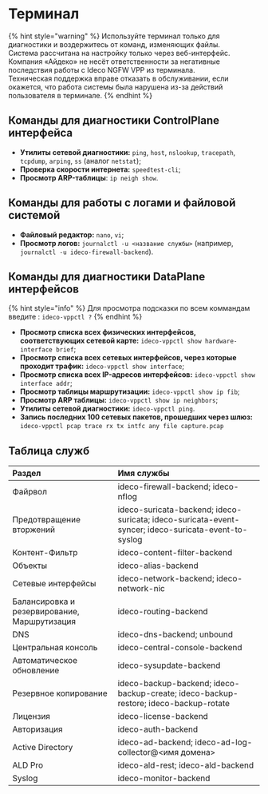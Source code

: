 # Терминал

{% hint style="warning" %}
Используйте терминал только для диагностики и воздержитесь от команд, изменяющих файлы.\
Система рассчитана на настройку только через веб-интерфейс.\
Компания «Айдеко» не несёт ответственности за негативные последствия работы с Ideco NGFW VPP из терминала.\
Техническая поддержка вправе отказать в обслуживании, если окажется, что работа системы была нарушена из-за действий пользователя в терминале.
{% endhint %}

## Команды для диагностики СontrolPlane интерфейса

* **Утилиты сетевой диагностики:** `ping`, `host`, `nslookup`, `tracepath`, `tcpdump`, `arping`, `ss` (аналог `netstat`);
* **Проверка скорости интернета:** `speedtest-cli`;
* **Просмотр ARP-таблицы**: `ip neigh show`.

## Команды для работы с логами и файловой системой

* **Файловый редактор:** `nano`, `vi`;
* **Просмотр логов:** `journalctl -u <название службы>` (например, `journalctl -u ideco-firewall-backend`).


## Команды для диагностики DataPlane интерфейсов

{% hint style="info" %}
Для просмотра подсказки по всем коммандам введите : `ideco-vppctl ?`
{% endhint %}

* **Просмотр списка всеx физических интерфейсов, соответствующих сетевой карте:** `ideco-vppctl show hardware-interface brief`;
* **Просмотр списка всех сетевых интерфейсов, через которые проходит трафик:** `ideco-vppctl show interface`;
* **Просмотр списка всех IP-адресов интерфейсов:** `ideco-vppctl show interface addr`;
* **Просмотр таблицы маршрутизации:** `ideco-vppctl show ip fib`;
* **Просмотр ARP таблицы:** `ideco-vppctl show ip neighbors`;
* **Утилиты сетевой диагностики:** `ideco-vppctl ping`.
* **Запись последних 100 сетевых пакетов, прошедших через шлюз:** `ideco-vppctl pcap trace rx tx intfc any file capture.pcap`

## Таблица служб

| Раздел                                        | Имя службы   |
| :-------------------------------------------- | :------------------------- |
| Файрвол                                       | ideco-firewall-backend; ideco-nflog |
| Предотвращение вторжений                      | ideco-suricata-backend; ideco-suricata; ideco-suricata-event-syncer; ideco-suricata-event-to-syslog |
| Контент-Фильтр                                | ideco-content-filter-backend|
| Объекты                                       | ideco-alias-backend |
| Сетевые интерфейсы                            | ideco-network-backend; ideco-network-nic |
| Балансировка и резервирование, Маршрутизация  | ideco-routing-backend |
| DNS                                 	        | ideco-dns-backend; unbound |
| Центральная консоль	                          | ideco-central-console-backend |
| Автоматическое обновление	                    | ideco-sysupdate-backend |
| Резервное копирование                         | ideco-backup-backend; ideco-backup-create; ideco-backup-restore; ideco-backup-rotate |
| Лицензия	                                    | ideco-license-backend |
| Авторизация	                                  | ideco-auth-backend|
| Active Directory	                            | ideco-ad-backend; ideco-ad-log-collector@<имя домена> |
| ALD Pro                                       | ideco-ald-rest; ideco-ald-backend |
| Syslog	                                      | ideco-monitor-backend |